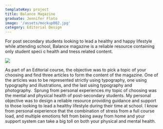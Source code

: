 ```yaml
---
templateKey: project
title: Balance Magazine
graduate: Jennifer Floto
image: '/assets/mockup002.jpg'
category: Editorial Design
---
```

For post secondary students looking to lead a healthy and happy lifestyle while attending school, Balance magazine is a reliable resource containing only student speci c health and  tness related content.

![](/assets/floto_jennifer2_digital_002.jpg)

As part of an Editorial course, the objective was to pick a topic of your choosing and find three articles to form the content of the magazine. One of the articles was to be represented strictly using typography, one using typography and illustrations, and the last using typography and photography.  Sprung from personal experiences my topic of choosing was the mental and physical health of post-secondary students. My personal objective was to design a reliable resource providing guidance and support to those looking to lead a healthy lifestyle during their time at school. I know from personal experience that the combination of stress from a full course load, and multiple emotions felt from being away from home and your support system can take a big toll on both your physical and mental health.
